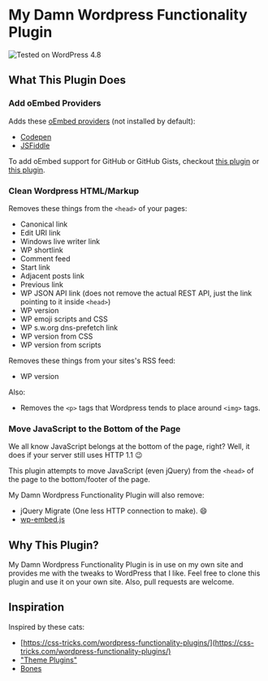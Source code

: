 My Damn Wordpress Functionality Plugin
======================================

![Tested on WordPress 4.8](https://img.shields.io/badge/wordpress-4.8%20tested-green.svg?style=flat-square)

## What This Plugin Does

### Add oEmbed Providers

Adds these [oEmbed providers](https://codex.wordpress.org/Embeds#oEmbed) (not installed by default):

  - [Codepen](https://codepen.io/)
  - [JSFiddle](https://jsfiddle.net/)

To add oEmbed support for GitHub or GitHub Gists, checkout [this plugin](https://en-ca.wordpress.org/plugins/github-embed/) or [this plugin](https://en-ca.wordpress.org/plugins/oembed-gist/).

### Clean Wordpress HTML/Markup

Removes these things from the `<head>` of your pages:

- Canonical link 
- Edit URI link
- Windows live writer link
- WP shortlink
- Comment feed
- Start link
- Adjacent posts link
- Previous link
- WP JSON API link (does not remove the actual REST API, just the link pointing to it inside `<head>`)
- WP version
- WP emoji scripts and CSS
- WP s.w.org dns-prefetch link
- WP version from CSS
- WP version from scripts

Removes these things from your sites's RSS feed: 

- WP version

Also: 

- Removes the `<p>` tags that Wordpress tends to place around `<img>` tags.

### Move JavaScript to the Bottom of the Page

We all know JavaScript belongs at the bottom of the page, right? Well, it does if your server still uses HTTP 1.1 :wink:

This plugin attempts to move JavaScript (even jQuery) from the `<head>` of the page to the bottom/footer of the page.

My Damn Wordpress Functionality Plugin will also remove:

- jQuery Migrate (One less HTTP connection to make). :smile:
- [wp-embed.js](https://wordpress.stackexchange.com/questions/211701/what-does-wp-embed-min-js-do-in-wordpress-4-4)

## Why This Plugin?

My Damn Wordpress Functionality Plugin is in use on my own site and provides me with the tweaks to WordPress that I like. Feel free to clone this plugin and use it on your own site. Also, pull requests are welcome. 

## Inspiration

Inspired by these cats:

- [https://css-tricks.com/wordpress-functionality-plugins/](https://css-tricks.com/wordpress-functionality-plugins/)
- ["Theme Plugins"](http://www.smashingmagazine.com/2011/09/how-to-create-a-wordpress-plugin/)
- [Bones](https://themble.com/bones/)
